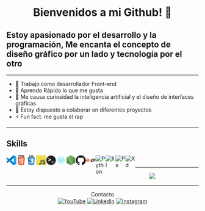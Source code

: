 <h1 align="center">Bienvenidos a mi Github! 👋</h1>

<h2> Estoy apasionado por el desarrollo y la programación, Me encanta el concepto de diseño gráfico por un lado y tecnología por el otro </h2>



---

- 🔭 Trabajo como desarrollador Front-end
- 🌱 Aprendo Rápido lo que me gusta
- 🤔 Me causa curiosidad la inteligencia artificial y el diseño de interfaces gráficas
- 💬 Estoy dispuesto a colaborar en diferentes proyectos
- ⚡ Fun fact: me gusta el rap

---

## Skills

<img align="left" alt="Visual Studio Code" width="26px" src="https://raw.githubusercontent.com/github/explore/80688e429a7d4ef2fca1e82350fe8e3517d3494d/topics/visual-studio-code/visual-studio-code.png" />
<img align="left" alt="HTML5" width="26px" src="https://raw.githubusercontent.com/github/explore/80688e429a7d4ef2fca1e82350fe8e3517d3494d/topics/html/html.png" />
<img align="left" alt="CSS3" width="26px" src="https://raw.githubusercontent.com/github/explore/80688e429a7d4ef2fca1e82350fe8e3517d3494d/topics/css/css.png" />
<img align="left" alt="JavaScript" width="26px" src="https://raw.githubusercontent.com/github/explore/80688e429a7d4ef2fca1e82350fe8e3517d3494d/topics/javascript/javascript.png" />
<img align="left" alt="Terminal" width="26px" src="https://raw.githubusercontent.com/github/explore/80688e429a7d4ef2fca1e82350fe8e3517d3494d/topics/terminal/terminal.png" />
<img align="left" alt="React" width="26px" src="https://raw.githubusercontent.com/github/explore/80688e429a7d4ef2fca1e82350fe8e3517d3494d/topics/react/react.png" />
<img align="left" alt="Node.js" width="26px" src="https://raw.githubusercontent.com/github/explore/80688e429a7d4ef2fca1e82350fe8e3517d3494d/topics/nodejs/nodejs.png" />
<img align="left" alt="GitHub" width="26px" src="https://raw.githubusercontent.com/github/explore/78df643247d429f6cc873026c0622819ad797942/topics/github/github.png" />
<img align="left" alt="Git" width="26px" src="https://raw.githubusercontent.com/github/explore/80688e429a7d4ef2fca1e82350fe8e3517d3494d/topics/git/git.png" />
<img align="left" alt="Python" width="26px" src="https://upload.wikimedia.org/wikipedia/commons/c/c3/Python-logo-notext.svg" />
<img align="left" alt="Ill" width="26px" src="https://upload.wikimedia.org/wikipedia/commons/6/66/Illustrator_CC_icon.png" />
<img align="left" alt="Ps" width="26px" src="https://upload.wikimedia.org/wikipedia/commons/thumb/2/20/Photoshop_CC_icon.png/923px-Photoshop_CC_icon.png" />
<img align="left" alt="Xd" width="26px" src="https://upload.wikimedia.org/wikipedia/commons/thumb/c/c2/Adobe_XD_CC_icon.svg/768px-Adobe_XD_CC_icon.svg.png" />
<br>

---

<p align="center">
<img src="https://github-readme-stats.vercel.app/api?username=juliandalfonso&&show_icons=true&title_color=ffffff&icon_color=bb2acf&text_color=daf7dc&bg_color=151515" center>
</p>

---

<p align="center"> Contacto
  <br>
<a href="https://www.youtube.com/channel/UCt33g5xz3Pkj6w1laA6uCfw"><img align="center" alt="YouTube" width="22px" src="https://upload.wikimedia.org/wikipedia/commons/4/42/YouTube_icon_%282013-2017%29.png" /></a> 
  <a href="https://linkedin.com/in/juliandalfonso"><img align="center" alt="LinkedIn" width="22px" src="https://upload.wikimedia.org/wikipedia/commons/thumb/e/e9/Linkedin_icon.svg/384px-Linkedin_icon.svg.png" /></a> 
  <a href="https://instagram.com/juliandalfonso"><img align="center" alt="Instagram" width="22px" src="https://upload.wikimedia.org/wikipedia/commons/thumb/a/a5/Instagram_icon.png/900px-Instagram_icon.png" /></a>
</p>
